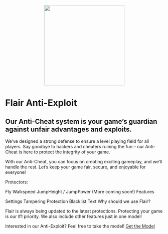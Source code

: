 <div align="center">
<img src="https://devforum-uploads.s3.dualstack.us-east-2.amazonaws.com/uploads/original/5X/6/b/e/a/6beac0b2a0065a75bb6bf67613e173ddcba9f9a9.png" width="256">
</div>

# Flair Anti-Exploit

## Our Anti-Cheat system is your game’s guardian against unfair advantages and exploits.

We’ve designed a strong defense to ensure a level playing field for all players. Say goodbye to hackers and cheaters ruining the fun – our Anti-Cheat is here to protect the integrity of your game.

With our Anti-Cheat, you can focus on creating exciting gameplay, and we’ll handle the rest. Let’s keep your game fair, secure, and enjoyable for everyone!

Protectors:

Fly
Walkspeed
JumpHeight / JumpPower
(More coming soon!)
Features

Settings
Tampering Protection
Blacklist Text
Why should we use Flair?

Flair is always being updated to the latest protections. Protecting your game is our #1 priority. We also include other features just in one model!

Interested in our Anti-Exploit? Feel free to take the model!
[Get the Model](https://create.roblox.com/store/asset/14458849122/Flair-AE%3Fkeyword=&pageNumber=&pagePosition=)
